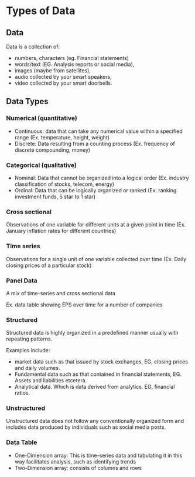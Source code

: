 # Types of Data

## Data

Data is a collection of:
- numbers, characters (eg. Financial statements)
- words/text (EG. Analysis reports or social media),
- images (maybe from satellites),
- audio collected by your smart speakers,
- video collected by your smart doorbells.


## Data Types

### Numerical (quantitative)

- Continuous: data that can take any numerical value within a specified range (Ex. temperature, height, weight)
- Discrete: Data resulting from a counting process (Ex. frequency of discrete compounding, money)

### Categorical (qualitative)

- Nominal: Data that cannot be organized into a logical order (Ex. industry classification of stocks, telecom, energy)
- Ordinal: Data that can be logically organized or ranked (Ex. ranking investment funds, 5 star to 1 star)

### Cross sectional

Observations of one variable for different units at a given point in time (Ex. January inflation rates for different countries)

### Time series

Observations for a single unit of one variable collected over time (Ex. Daily closing prices of a particular stock)

### Panel Data

A mix of time-series and cross sectional data

Ex. data table showing EPS over time for a number of companies

### Structured

Structured data is highly organized in a predefined manner usually with repeating patterns.

Examples include:
- market data such as that issued by stock exchanges, EG, closing prices and daily volumes.
- Fundamental data such as that contained in financial statements, EG. Assets and liabilities etcetera.
- Analytical data. Which is data derived from analytics. EG, financial ratios.

### Unstructured

Unstructured data does not follow any conventionally organized form and includes data produced by individuals such as social media posts.

### Data Table

- One-Dimension array: This is time-series data and tabulating it in this way facilitates analysis, such as identifying trends
- Two-Dimension array: consists of columns and rows
